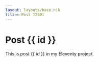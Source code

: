 ```yaml
---
layout: layouts/base.njk
title: Post 12501
---
```


# Post {{ id }}

This is post {{ id }} in my Eleventy project.
